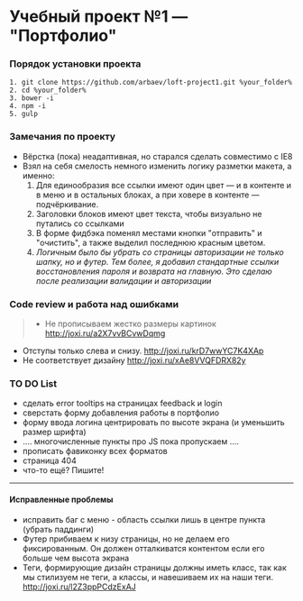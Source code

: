 # Учебный проект №1 — "Портфолио"

### Порядок установки проекта

	1. git clone https://github.com/arbaev/loft-project1.git %your_folder%
	2. cd %your_folder%
	3. bower -i
	4. npm -i
	5. gulp

### Замечания по проекту
* Вёрстка (пока) неадаптивная, но старался сделать совместимо с IE8
* Взял на себя смелость немного изменить логику разметки макета, а именно:
	1. Для единообразия все ссылки имеют один цвет — и в контенте и в меню и в остальных блоках, а при ховере в контенте — подчёркивание.
	2. Заголовки блоков имеют цвет текста, чтобы визуально не путались со ссылками
	3. В форме фидбэка поменял местами кнопки "отправить" и "очистить", а также  выделил последнюю красным цветом.
	4. *Логичным было бы убрать со страницы авторизации не только шапку, но и футер. Тем более, я добавил стандартные ссылки восстановления пароля и возврата на главную. Это сделаю после реализации валидации и авторизации*

### Code review и работа над ошибками
>- Не прописываем жестко размеры картинок  <http://joxi.ru/a2X7vvBCvwDqmg>
- Отступы только слева и снизу. <http://joxi.ru/krD7wwYC7K4XAp>
- Не соответствует дизайну  <http://joxi.ru/xAe8VVQFDRX82y>


### TO DO List
* сделать error tooltips на страницах feedback и login
* сверстать форму добавления работы в портфолио
* форму ввода логина центрировать по высоте экрана (и уменьшить размер шрифта)
* .... многочисленные пункты про JS пока пропускаем ....
* прописать фавиконку всех форматов
* страница 404
* что-то ещё? Пишите!

***

#### Исправленные проблемы
+ исправить баг с меню - область ссылки лишь в центре пункта (убрать паддинги)
+ Футер прибиваем к низу страницы, но не делаем его фиксированным. Он должен отталкиватся контентом если его больше чем высота экрана
+ Теги, формирующие дизайн страницы должны иметь класс, так как мы стилизуем не теги, а классы, и навешиваем их на наши теги.  <http://joxi.ru/l2Z3ppPCdzExAJ>


